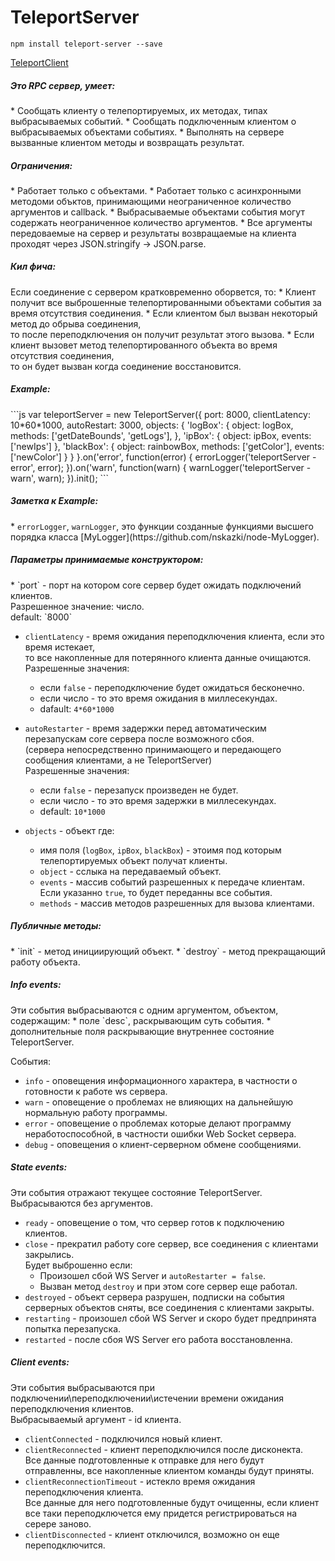 TeleportServer
=======

```
npm install teleport-server --save
```
[TeleportClient](https://github.com/nskazki/web-TeleportClient)

<h5>Это RPC сервер, умеет:</h5>
 * Сообщать клиенту о телепортируемых, их методах, типах выбрасываемых событий.
 * Сообщать подключенным клиентом о выбрасываемых объектами событиях.
 * Выполнять на сервере вызванные клиентом методы и возвращать результат.

<h5>Ограничения:</h5>
 * Работает только с объектами.
 * Работает только с асинхронными методоми объктов, принимающими неограниченное количество аргументов и callback.
 * Выбрасываемые объектами события могут содержать неограниченное количество аргументов.
 * Все аргументы передоваемые на сервер и результаты возвращаемые на клиента проходят через JSON.stringify -> JSON.parse.

<h5>Кил фича:</h5>
Если соединение с сервером кратковременно оборвется, то:
 * Клиент получит все выброшенные телепортированными объектами события за время отсутствия соединения.
 * Если клиентом был вызван некоторый метод до обрыва соединения, 
 	<br>то после переподключения он получит результат этого вызова.
 * Если клиент вызовет метод телепортированного объекта во время отсутствия соединения, 
 	<br>то он будет вызван когда соединение восстановится.

<h5>Example:</h5>
```js
var teleportServer = new TeleportServer({
	port: 8000,
	clientLatency: 10*60*1000,
	autoRestart: 3000,
	objects: {
		'logBox': {
			object: logBox,
			methods: ['getDateBounds', 'getLogs'],
		},
		'ipBox': {
			object: ipBox,
			events: ['newIps']
		},
		'blackBox': {
			object: rainbowBox,
			methods: ['getColor'],
			events: ['newColor']
		}
	}
}.on('error', function(error) {
	errorLogger('teleportServer - error', error);
}).on('warn', function(warn) {
	warnLogger('teleportServer - warn', warn);
}).init();
```
<h5>Заметка к Example:</h5>
 * <code>errorLogger</code>,  <code>warnLogger</code>, это функции созданные функциями высшего порядка класса [MyLogger](https://github.com/nskazki/node-MyLogger).

<h5>Параметры принимаемые конструктором:</h5>
 * `port` - порт на котором core сервер будет ожидать подключений клиентов.
 	<br>Разрешенное значение: число.
	<br>default: `8000`

 * `clientLatency` - время ожидания переподключения клиента, если это время истекает,
	<br>то все накопленные для потерянного клиента данные очищаются.
	<br>Разрешенные значения:
 	* если `false` - переподключение будет ожидаться бесконечно.
 	* если число - то это время ожидания в миллесекундах.
 	* dafault: `4*60*1000`

 * `autoRestarter` - время задержки перед автоматическим перезапускам core сервера после возможного сбоя.
  	<br>(сервера непосредственно принимающего и передающего сообщения клиентами, а не TeleportServer) 
	<br>Разрешенные значения: 	
	* если `false` - перезапуск произведен не будет.
 	* если число - то это время задержки в миллесекундах.
 	* default: `10*1000`

 * `objects` - объект где:
 	* имя поля (`logBox`, `ipBox`, `blackBox`) - этоимя под которым телепортируемых объект получат клиенты.
 	* `object` - сслыка на передаваемый объект.
 	* `events` - массив событий разрешенных к передаче клиентам. Если указанно `true`, то будет переданны все события.
 	* `methods` - массив методов разрешенных для вызова клиентами. 

<h5>Публичные методы:</h5>
 * `init` - метод инициирующий объект.
 * `destroy` - метод прекращающий работу объекта.

<h5>Info events:</h5>
Эти события выбрасываются с одним аргументом, объектом, cодержащим:
 * поле `desc`, раскрывающим суть события. 
 * дополнительные поля раскрывающие внутреннее состояние TeleportServer.

События:
 * `info` - оповещения информационного характера, в частности о готовности к работе ws сервера.
 * `warn` - оповещение о проблемах не влияющих на дальнейшую нормальную работу программы.
 * `error` - оповещение о проблемах которые делают программу неработоспособной, в частности ошибки Web Socket сервера.
 * `debug` - оповещения о клиент-серверном обмене сообщениями.

<h5>State events:</h5>
Эти события отражают текущее состояние TeleportServer.
<br>Выбрасываются без аргументов.

 * `ready` - оповещение о том, что сервер готов к подключению клиентов.
 * `close` - прекратил работу core сервер, все соединения с клиентами закрылись.<br>Будет выброшенно если:
    * Произошел сбой WS Server и `autoRestarter = false`.
    * Вызван метод `destroy` и при этом core сервер еще работал.
 * `destroyed` - объект сервера разрушен, подписки на события серверных объектов сняты, все соединения с клиентами закрыты.
 * `restarting` - произошел сбой WS Server и скоро будет предпринята попытка перезапуска.
 * `restarted` - после сбоя WS Server его работа восстановленна.

<h5>Client events:</h5>
Эти события выбрасываются при подключении\переподключении\истечении времени ожидания переподключения клиентов.<br>
Выбрасываемый аргумент - id клиента.

 * `clientConnected` - подключился новый клиент.
 * `clientReconnected` - клиент переподключился после дисконекта. 
 <br>Все данные подготовленные к отправке для него будут отправленны, все накопленные клиентом команды будут приняты.
 * `clientReconnectionTimeout` - истекло время ожидания переподключения клиента. 
 <br>Все данные для него подготовленные будут очищенны, если клиент все таки переподключется ему придется регистрироваться на серере заново.
 * `clientDisconnected` - клиент отключился, возможно он еще переподключится.
